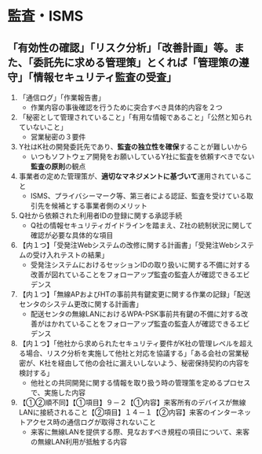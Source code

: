 # 監査・ISMS

## 「有効性の確認」「リスク分析」「改善計画」等。また、「委託先に求める管理策」とくれば「管理策の遵守」「情報セキュリティ監査の受査」

1. 「通信ログ」「作業報告書」
    * 作業内容の事後確認を行うために突合すべき具体的内容を２つ
2. 「秘密として管理されていること」「有用な情報であること」「公然と知られていないこと」
    * 営業秘密の３要件
3. Y社はK社の開発委託先であり、**監査の独立性を確保**することが難しいから
    * いつもソフトウェア開発をお願いしているY社に監査を依頼すべきでない**監査の原則**の観点
4. 事業者の定めた管理策が、**適切なマネジメントに基づいて**運用されていること
    * ISMS、プライバシーマーク等、第三者による認証、監査を受けている取引先を候補とする事業者側のメリット
5. Q社から依頼された利用者IDの登録に関する承認手続
    * Q社の情報セキュリティガイドラインを踏まえ、Z社の統制状況に関して確認が必要な具体的な項目
6. 【内１つ】「受発注Webシステムの改修に関する計画書」「受発注Webシステムの受け入れテストの結果」
    * 受発注システムにおけるセッションIDの取り扱いに関する不備に対する改善が図れていることをフォローアップ監査の監査人が確認できるエビデンス
7. 【内１つ】「無線APおよびHTの事前共有鍵変更に関する作業の記録」「配送センタのシステム更改に関する計画書」
    * 配送センタの無線LANにおけるWPA-PSK事前共有鍵の不備に対する改善がはかれていることをフォローアップ監査の監査人が確認できるエビデンス
8. 【内１つ】「他社から求められたセキュリティ要件がK社の管理レベルを超える場合、リスク分析を実施して他社と対応を協議する」「ある会社の営業秘密が、K社を経由して他の会社に漏えいしないよう、秘密保持契約の内容を検討する」
    * 他社との共同開発に関する情報を取り扱う時の管理策を定めるプロセスで、実施した内容
9. 【①②順不同】【①項目】９－２【①内容】来客所有のデバイスが無線LANに接続されること【②項目】１４－１【②内容】来客のインターネットアクセス時の通信ログが取得されないこと
    * 来客に無線LANを提供する際、見なおすべき規程の項目について、来客の無線LAN利用が抵触する内容
    
